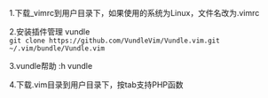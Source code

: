 1.下载_vimrc到用户目录下，如果使用的系统为Linux，文件名改为.vimrc  

2.安装插件管理 vundle  
`git clone https://github.com/VundleVim/Vundle.vim.git ~/.vim/bundle/Vundle.vim`  

3.vundle帮助 :h vundle  

4.下载.vim目录到用户目录下，按tab支持PHP函数  
